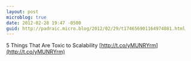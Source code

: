 ```yaml
---
layout: post
microblog: true
date: 2012-02-28 19:47 -0500
guid: http://padraic.micro.blog/2012/02/29/t174656901164974081.html
---
```

5 Things That Are Toxic to Scalability [http://t.co/yMUNRYrm](http://t.co/yMUNRYrm)
